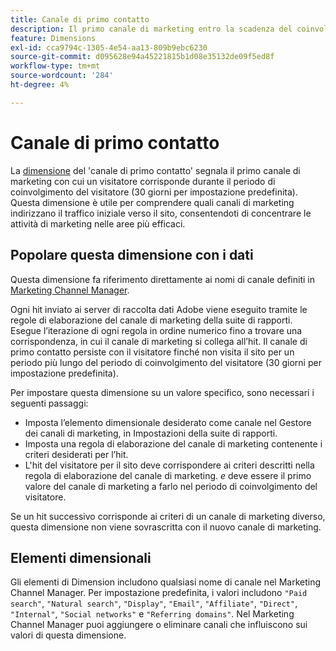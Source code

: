 ```yaml
---
title: Canale di primo contatto
description: Il primo canale di marketing entro la scadenza del coinvolgimento del visitatore.
feature: Dimensions
exl-id: cca9794c-1305-4e54-aa13-809b9ebc6230
source-git-commit: d095628e94a45221815b1d08e35132de09f5ed8f
workflow-type: tm+mt
source-wordcount: '284'
ht-degree: 4%

---
```


# Canale di primo contatto

La [dimensione](overview.md) del &#39;canale di primo contatto&#39; segnala il primo canale di marketing con cui un visitatore corrisponde durante il periodo di coinvolgimento del visitatore (30 giorni per impostazione predefinita). Questa dimensione è utile per comprendere quali canali di marketing indirizzano il traffico iniziale verso il sito, consentendoti di concentrare le attività di marketing nelle aree più efficaci.

## Popolare questa dimensione con i dati

Questa dimensione fa riferimento direttamente ai nomi di canale definiti in [Marketing Channel Manager](/help/admin/admin/c-manage-report-suites/c-edit-report-suites/marketing-channels/c-channels.md).

Ogni hit inviato ai server di raccolta dati Adobe viene eseguito tramite le regole di elaborazione del canale di marketing della suite di rapporti. Esegue l’iterazione di ogni regola in ordine numerico fino a trovare una corrispondenza, in cui il canale di marketing si collega all’hit. Il canale di primo contatto persiste con il visitatore finché non visita il sito per un periodo più lungo del periodo di coinvolgimento del visitatore (30 giorni per impostazione predefinita).

Per impostare questa dimensione su un valore specifico, sono necessari i seguenti passaggi:

* Imposta l’elemento dimensionale desiderato come canale nel Gestore dei canali di marketing, in Impostazioni della suite di rapporti.
* Imposta una regola di elaborazione del canale di marketing contenente i criteri desiderati per l’hit.
* L&#39;hit del visitatore per il sito deve corrispondere ai criteri descritti nella regola di elaborazione del canale di marketing. _e_ deve essere il primo valore del canale di marketing a farlo nel periodo di coinvolgimento del visitatore.

Se un hit successivo corrisponde ai criteri di un canale di marketing diverso, questa dimensione non viene sovrascritta con il nuovo canale di marketing.

## Elementi dimensionali

Gli elementi di Dimension includono qualsiasi nome di canale nel Marketing Channel Manager. Per impostazione predefinita, i valori includono `"Paid search"`, `"Natural search"`, `"Display"`, `"Email"`, `"Affiliate"`, `"Direct"`, `"Internal"`, `"Social networks"` e `"Referring domains"`. Nel Marketing Channel Manager puoi aggiungere o eliminare canali che influiscono sui valori di questa dimensione.
